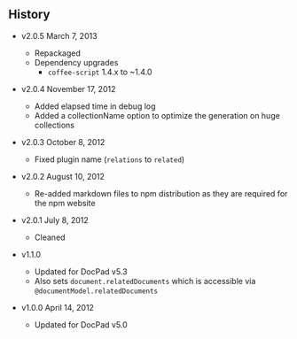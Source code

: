 ## History

- v2.0.5 March 7, 2013
	- Repackaged
	- Dependency upgrades
		-  `coffee-script` 1.4.x to ~1.4.0

- v2.0.4 November 17, 2012
	- Added elapsed time in debug log
	- Added a collectionName option to optimize the generation on huge collections

- v2.0.3 October 8, 2012
	- Fixed plugin name (`relations` to `related`)

- v2.0.2 August 10, 2012
	- Re-added markdown files to npm distribution as they are required for the npm website

- v2.0.1 July 8, 2012
	- Cleaned

- v1.1.0
	- Updated for DocPad v5.3
	- Also sets `document.relatedDocuments` which is accessible via `@documentModel.relatedDocuments`

- v1.0.0 April 14, 2012
	- Updated for DocPad v5.0

